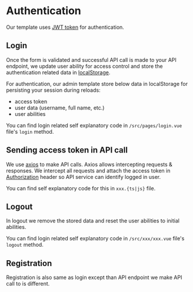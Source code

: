 # Authentication

Our template uses [JWT token](https://en.wikipedia.org/wiki/JSON_Web_Token) for authentication.

## Login

Once the form is validated and successful API call is made to your API endpoint, we update user ability for access control and store the authentication related data in [localStorage](https://developer.mozilla.org/en-US/docs/Web/API/Window/localStorage).

For authentication, our admin template store below data in localStorage for persisting your session during reloads:

- access token
- user data (username, full name, etc.)
- user abilities

You can find login related self explanatory code in `/src/pages/login.vue` file's `login` method.

## Sending access token in API call

We use [axios](https://axios-http.com/) to make API calls. Axios allows intercepting requests & responses. We intercept all requests and attach the access token in [Authorization](https://developer.mozilla.org/en-US/docs/Web/HTTP/Headers/Authorization) header so API service can identify logged in user.

<!-- TODO: Update the below file path -->

You can find self explanatory code for this in `xxx.{ts|js}` file.

## Logout

In logout we remove the stored data and reset the user abilities to initial abilities.

<!-- TODO: Update the below file path -->

You can find login related self explanatory code in `/src/xxx/xxx.vue` file's `logout` method.

## Registration

Registration is also same as login except than API endpoint we make API call to is different.
